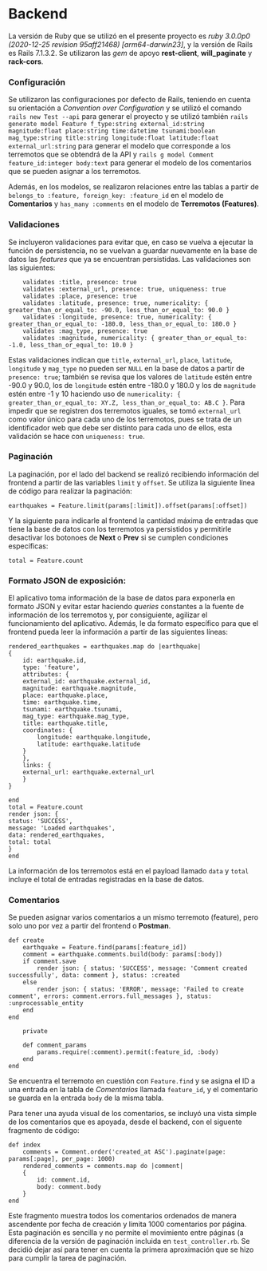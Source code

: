 # Backend

La versión de Ruby que se utilizó en el presente proyecto es _ruby 3.0.0p0 (2020-12-25 revision 95aff21468) [arm64-darwin23]_, y la versión de Rails es Rails 7.1.3.2. Se utilizaron las _gem_ de apoyo **rest-client**, **will_paginate** y **rack-cors**.

### Configuración

Se utilizaron las configuraciones por defecto de Rails, teniendo en cuenta su orientación a _Convention over Configuration_ y se utilizó el comando `rails new Test --api` para generar el proyecto y se utilizó también `rails generate model Feature f_type:string external_id:string magnitude:float place:string time:datetime tsunami:boolean mag_type:string title:string longitude:float latitude:float external_url:string` para generar el modelo que corresponde a los terremotos que se obtendrá de la API y `rails g model Comment feature_id:integer body:text` para generar el modelo de los comentarios que se pueden asignar a los terremotos.

Además, en los modelos, se realizaron relaciones entre las tablas a partir de `belongs_to :feature, foreign_key: :feature_id` en el modelo de **Comentarios** y `has_many :comments` en el modelo de **Terremotos (Features)**.

### Validaciones

Se incluyeron validaciones para evitar que, en caso se vuelva a ejecutar la función de persistencia, no se vuelvan a guardar nuevamente en la base de datos las _features_ que ya se encuentran persistidas. Las validaciones son las siguientes:

```
    validates :title, presence: true
    validates :external_url, presence: true, uniqueness: true
    validates :place, presence: true
    validates :latitude, presence: true, numericality: { greater_than_or_equal_to: -90.0, less_than_or_equal_to: 90.0 }
    validates :longitude, presence: true, numericality: { greater_than_or_equal_to: -180.0, less_than_or_equal_to: 180.0 }
    validates :mag_type, presence: true
    validates :magnitude, numericality: { greater_than_or_equal_to: -1.0, less_than_or_equal_to: 10.0 }

```

Estas validaciones indican que `title`, `external_url`, `place`, `latitude`, `longitude` y `mag_type` no pueden ser `NULL` en la base de datos a partir de `presence: true`; también se revisa que los valores de `latitude` estén entre -90.0 y 90.0, los de `longitude` estén entre -180.0 y 180.0 y los de `magnitude` estén entre -1 y 10 haciendo uso de `numericality: { greater_than_or_equal_to: XY.Z, less_than_or_equal_to: AB.C }`. Para impedir que se registren dos terremotos iguales, se tomó `external_url` como valor único para cada uno de los terremotos, pues se trata de un identificador web que debe ser distinto para cada uno de ellos, esta validación se hace con `uniqueness: true`.

### Paginación

La paginación, por el lado del backend se realizó recibiendo información del frontend a partir de las variables `limit` y `offset`. Se utiliza la siguiente línea de código para realizar la paginación:

```
earthquakes = Feature.limit(params[:limit]).offset(params[:offset])
```
Y la siguiente para indicarle al frontend la cantidad máxima de entradas que tiene la base de datos con los terremotos ya persistidos y permitirle desactivar los botonoes de **Next** o **Prev** si se cumplen condiciones específicas:

```
total = Feature.count
```

### Formato JSON de exposición:

El aplicativo toma información de la base de datos para exponerla en formato JSON y evitar estar haciendo _queries_ constantes a la fuente de información de los terremotos y, por consiguiente, agilizar el funcionamiento del aplicativo. Además, le da formato específico para que el frontend pueda leer la información a partir de las siguientes líneas:

```
rendered_earthquakes = earthquakes.map do |earthquake|
{
    id: earthquake.id,
    type: 'feature',
    attributes: {
    external_id: earthquake.external_id,
    magnitude: earthquake.magnitude,
    place: earthquake.place,
    time: earthquake.time,
    tsunami: earthquake.tsunami,
    mag_type: earthquake.mag_type,
    title: earthquake.title,
    coordinates: {
        longitude: earthquake.longitude,
        latitude: earthquake.latitude
    }
    },
    links: {
    external_url: earthquake.external_url
    }
}

end
total = Feature.count
render json: {
status: 'SUCCESS',
message: 'Loaded earthquakes',
data: rendered_earthquakes,
total: total
}
end
```

La información de los terremotos está en el payload llamado `data` y `total` incluye el total de entradas registradas en la base de datos.

### Comentarios

Se pueden asignar varios comentarios a un mismo terremoto (feature), pero solo uno por vez a partir del frontend o **Postman**.

```
def create
    earthquake = Feature.find(params[:feature_id])
    comment = earthquake.comments.build(body: params[:body])
    if comment.save
        render json: { status: 'SUCCESS', message: 'Comment created successfully', data: comment }, status: :created
    else
        render json: { status: 'ERROR', message: 'Failed to create comment', errors: comment.errors.full_messages }, status: :unprocessable_entity
    end
end

    private
    
    def comment_params
        params.require(:comment).permit(:feature_id, :body) 
    end
end
```

Se encuentra el terremoto en cuestión con `Feature.find` y se asigna el ID a una entrada en la tabla de _Comentarios_ llamada `feature_id`, y el comentario se guarda en la entrada `body` de la misma tabla.

Para tener una ayuda visual de los comentarios, se incluyó una vista simple de los comentarios que es apoyada, desde el backend, con el siguente fragmento de código:

```
def index
    comments = Comment.order('created_at ASC').paginate(page: params[:page], per_page: 1000)
    rendered_comments = comments.map do |comment|
    {
        id: comment.id,
        body: comment.body
    }
end
```

Este fragmento muestra todos los comentarios ordenados de manera ascendente por fecha de creación y limita 1000 comentarios por página. Esta paginación es sencilla y no permite el movimiento entre páginas (a diferencia de la versión de paginación incluida en `test_controller.rb`. Se decidió dejar así para tener en cuenta la primera aproximación que se hizo para cumplir la tarea de paginación.
